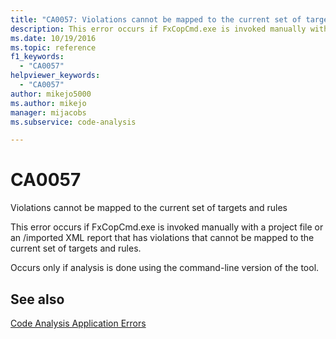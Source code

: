 ```yaml
---
title: "CA0057: Violations cannot be mapped to the current set of targets and rules"
description: This error occurs if FxCopCmd.exe is invoked manually with a project file or an imported XML report that has violations that cannot be mapped to the current set of targets and rules.
ms.date: 10/19/2016
ms.topic: reference
f1_keywords:
  - "CA0057"
helpviewer_keywords:
  - "CA0057"
author: mikejo5000
ms.author: mikejo
manager: mijacobs
ms.subservice: code-analysis

---
```


# CA0057

Violations cannot be mapped to the current set of targets and rules

This error occurs if FxCopCmd.exe is invoked manually with a project file or an /imported XML report that has violations that cannot be mapped to the current set of targets and rules.

Occurs only if analysis is done using the command-line version of the tool.

## See also

[Code Analysis Application Errors](../code-quality/code-analysis-application-errors.md)
